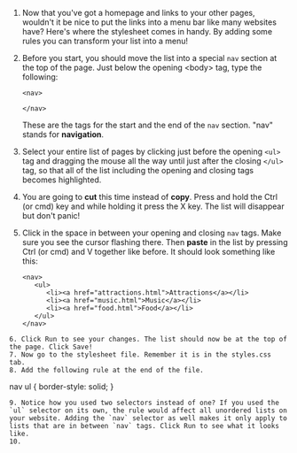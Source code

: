 1. Now that you've got a homepage and links to your other pages, wouldn't it be nice to put the links into a menu bar like many websites have? Here's where the stylesheet comes in handy. By adding some rules you can transform your list into a menu!
2. Before you start, you should move the list into a special `nav` section at the top of the page. Just below the opening &lt;body&gt; tag, type the following:

   ```
   <nav>

   </nav>
   ```

   These are the tags for the start and the end of the `nav` section. "nav" stands for **navigation**.

3. Select your entire list of pages by clicking just before the opening `<ul>` tag and dragging the mouse all the way until just after the closing `</ul>` tag, so that all of the list including the opening and closing tags becomes highlighted.
4. You are going to **cut** this time instead of **copy**. Press and hold the Ctrl \(or cmd\) key and while holding it press the X key. The list will disappear but don't panic!
5. Click in the space in between your opening and closing `nav` tags. Make sure you see the cursor flashing there. Then **paste** in the list by pressing Ctrl \(or cmd\) and V together like before. It should look something like this:
   ```
   <nav>
      <ul>
         <li><a href="attractions.html">Attractions</a></li>
         <li><a href="music.html">Music</a></li>
         <li><a href="food.html">Food</a></li>
      </ul>
   </nav>
  ```
6. Click Run to see your changes. The list should now be at the top of the page. Click Save!
7. Now go to the stylesheet file. Remember it is in the styles.css tab.
8. Add the following rule at the end of the file.
   ```
   nav ul {
     border-style: solid;
   }
   ```
9. Notice how you used two selectors instead of one? If you used the `ul` selector on its own, the rule would affect all unordered lists on your website. Adding the `nav` selector as well makes it only apply to lists that are in between `nav` tags. Click Run to see what it looks like.
10. 


